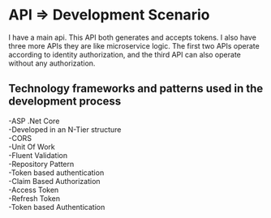 # API => Development Scenario

I have a main api. This API both generates and accepts tokens. I also have three more APIs they are like microservice logic. The first two APIs operate according to identity authorization, and the third API can also operate without any authorization.

## Technology frameworks and patterns used in the development process

-ASP .Net Core
</br>
-Developed in an N-Tier structure
</br>
-CORS
</br>
-Unit Of Work
</br>
-Fluent Validation
</br>
-Repository Pattern
</br>
-Token based authentication
</br>
-Claim Based Authorization
</br>
-Access Token
</br>
-Refresh Token
</br>
-Token based Authentication
